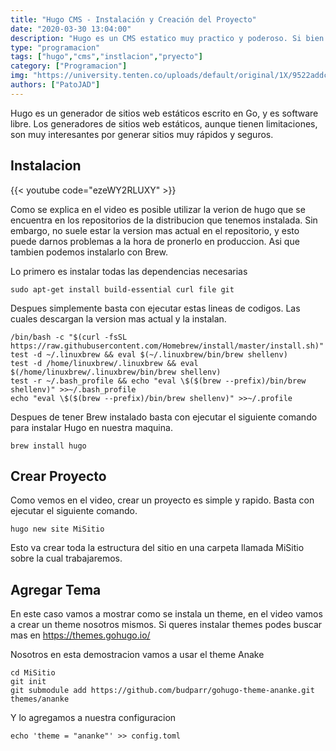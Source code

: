 ```yaml
---
title: "Hugo CMS - Instalación y Creación del Proyecto"
date: "2020-03-30 13:04:00"
description: "Hugo es un CMS estatico muy practico y poderoso. Si bien cuenta con alguna limitacion es altametne recomendable"
type: "programacion"
tags: ["hugo","cms","instlacion","pryecto"]
category: ["Programacion"]
img: "https://university.tenten.co/uploads/default/original/1X/9522addc8fc8819adee955f85d0dbf9f83d66443.png"
authors: ["PatoJAD"]
---
```


Hugo es un generador de sitios web estáticos escrito en Go, y es software libre. Los generadores de sitios web estáticos, aunque tienen limitaciones, son muy interesantes por generar sitios muy rápidos y seguros.




## Instalacion


{{< youtube code="ezeWY2RLUXY" >}}


Como se explica en el video es posible utilizar la verion de hugo que se encuentra en los repositorios de la distribucion que tenemos instalada. Sin embargo, no suele estar la version mas actual en el repositorio, y esto puede darnos problemas a la hora de pronerlo en produccion. Asi que tambien podemos instalarlo con Brew.

Lo primero es instalar todas las dependencias necesarias



    sudo apt-get install build-essential curl file git



Despues simplemente basta con ejecutar estas lineas de codigos. Las cuales descargan la version mas actual y la instalan.



    /bin/bash -c "$(curl -fsSL https://raw.githubusercontent.com/Homebrew/install/master/install.sh)"
    test -d ~/.linuxbrew && eval $(~/.linuxbrew/bin/brew shellenv)
    test -d /home/linuxbrew/.linuxbrew && eval $(/home/linuxbrew/.linuxbrew/bin/brew shellenv)
    test -r ~/.bash_profile && echo "eval \$($(brew --prefix)/bin/brew shellenv)" >>~/.bash_profile
    echo "eval \$($(brew --prefix)/bin/brew shellenv)" >>~/.profile



Despues de tener Brew instalado basta con ejecutar el siguiente comando para instalar Hugo en nuestra maquina.



    brew install hugo




## Crear Proyecto



Como vemos en el video, crear un proyecto es simple y rapido. Basta con ejecutar el siguiente comando.



    hugo new site MiSitio



Esto va crear toda la estructura del sitio en una carpeta llamada MiSitio sobre la cual trabajaremos.




## Agregar Tema



En este caso vamos a mostrar como se instala un theme, en el video vamos a crear un theme nosotros mismos. Si queres instalar themes podes buscar mas en https://themes.gohugo.io/

Nosotros en esta demostracion vamos a usar el theme Anake



    cd MiSitio
    git init
    git submodule add https://github.com/budparr/gohugo-theme-ananke.git themes/ananke



Y lo agregamos a nuestra configuracion



    echo 'theme = "ananke"' >> config.toml
